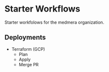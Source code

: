 # Starter Workflows
Starter workfolows for the medmera organization.

## Deployments
* Terraform (GCP)
    * Plan
    * Apply
    * Merge PR
